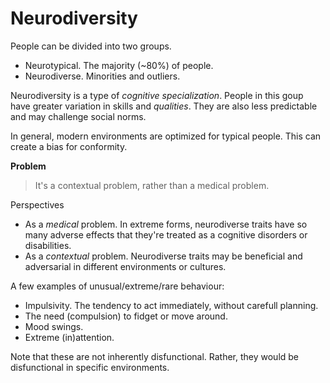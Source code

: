 # Neurodiversity

People can be divided into two groups.

- Neurotypical. The majority (~80%) of people. 
- Neurodiverse. Minorities and outliers.



Neurodiversity is a type of *cognitive specialization*. People in this goup have greater variation in skills and *qualities*. They are also less predictable and may challenge social norms. 

In general, modern environments are optimized for typical people. This can create a bias for conformity.



**Problem**

> It's a contextual problem, rather than a medical problem.

Perspectives

- As a *medical* problem. In extreme forms, neurodiverse traits have so many adverse effects that they're treated as a cognitive disorders or disabilities.
- As a *contextual* problem. Neurodiverse traits may be beneficial and adversarial in different environments or cultures.



A few examples of unusual/extreme/rare behaviour:

- Impulsivity. The tendency to act immediately, without carefull planning.
- The need (compulsion) to fidget or move around.
- Mood swings.
- Extreme (in)attention.

Note that these are not inherently disfunctional. Rather, they would be disfunctional in specific environments.



